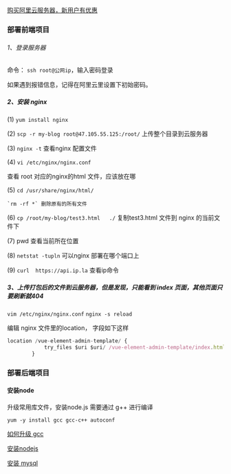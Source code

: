 [购买阿里云服务器，新用户有优惠](https://www.aliyun.com/minisite/goods?userCode=8gjzcw5w&share_source=copy_link)

### 部署前端项目

###### 1、登录服务器

命令： `ssh root@公网ip`，输入密码登录

如果遇到报错信息，记得在阿里云里设置下初始密码。

##### 2、安装 nginx

(1) `yum install nginx`

(2) `scp -r my-blog root@47.105.55.125:/root/`  上传整个目录到云服务器

(3) `nginx -t`  查看nginx 配置文件

(4) `vi /etc/nginx/nginx.conf`

查看 root 对应的nginx的html 文件，应该放在哪

(5) `cd /usr/share/nginx/html/ `  
    
    `rm -rf *` 删除原有的所有文件

(6) `cp /root/my-blog/test3.html   ./`  复制test3.html 文件到 nginx 的当前文件下

(7) pwd 查看当前所在位置

(8) `netstat -tupln`  可以nginx 部署在哪个端口上

(9) `curl  https://api.ip.la` 查看ip命令

##### 3、上传打包后的文件到云服务器，但是发现，只能看到 index 页面，其他页面只要刷新就404

`vim /etc/nginx/nginx.conf`
`nginx -s reload`

编辑 nginx 文件里的location， 字段如下这样

```js
location /vue-element-admin-template/ {
            try_files $uri $uri/ /vue-element-admin-template/index.html;
        }
```

### 部署后端项目

#### 安装node

升级常用库文件，安装node.js 需要通过 g++ 进行编译

```
yum -y install gcc gcc-c++ autoconf
```

[如何升级 gcc](https://juejin.im/post/5d0ef5376fb9a07ef63fe74e)

[安装nodejs](https://blog.csdn.net/chending_cd/article/details/100555886)

[安装 mysql](https://zhuanlan.zhihu.com/p/62403721)

